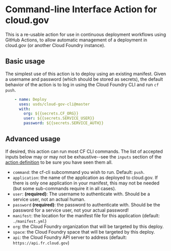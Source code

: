 # Command-line Interface Action for cloud.gov

This is a re-usable action for use in continuous deployment workflows
using GitHub Actions, to allow automatic management of a deployment in
cloud.gov (or another Cloud Foundry instance).

## Basic usage

The simplest use of this action is to deploy using an existing manifest. Given
a username and password (which should be stored as secrets), the default
behavior of the action is to log in using the Cloud Foundry CLI and
run `cf push`.

```yaml
    - name: Deploy
      uses: usds/cloud-gov-cli@master
      with:
        org: ${{secrets.CF_ORG}}
        user: ${{secrets.SERVICE_USER}}
        password: ${{secrets.SERVICE_AUTH}}
```

## Advanced usage

If desired, this action can run most CF CLI commands. The list of accepted
inputs below may or may not be exhaustive--see the `inputs` section of the 
[action definition](./action.yml) to be sure you have seen them all.

* `command`: the cf-cli subcommand you wish to run. Default: `push`.
* `application`: the name of the application as deployed to cloud.gov.
  If there is only one application in your manifest, this may not be needed (but some sub-commands require it in all cases).
* `user`: **(required)**: The username to authenticate with. Should be a service
  user, not an actual human.
* `password` **(required)**: the password to authenticate with. Should be the
  password for a service user, not your actual password!
* `manifest`: the location for the manifest file for this application (default: `./manifest.yml`)
* `org`: the Cloud Foundry organization that will be targeted by this deploy.
* `space`: the Cloud Foundry space that will be targeted by this deploy.
* `api`: the Cloud Foundry API server to address 
  (default: `https://api.fr.cloud.gov`)

